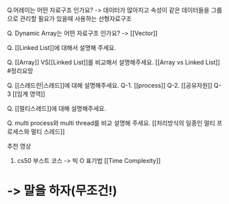 ---
---


Q.어레이는 어떤 자료구조 인가요?
->  데이터가 많아지고 속성이 같은 데이터들을 그룹으로 관리할 필요가 있을때 사용하는 선형자료구조 

Q. Dynamic Array는 어떤 자료구조 인가요?
-> [[Vector]]

Q. [[Linked List]]에 대해서 설명해 주세요.

Q. [[Array]] VS[[Linked List]]를 비교해서 설명해주세요. [[Array vs Linked List]] #정리요망

Q. [[스레드란|스레드]]에 대해 설명해주세요.
Q-1. [[process]]
Q-2. [[공유자원]]
Q-3 [[임계 영역]]

Q. [[멀티스레드]]에 대해 설명해주세요.

Q. multi process와 multi thread를 비교 설명해 주세요.
[[처리방식의 일종인 멀티 프로세스와 멀티 스레드]]


추천 영상 
1. cs50 부스트 코스   -> 빅 O 표기법 [[Time Complexity]]

# -> 말을 하자(무조건!)


